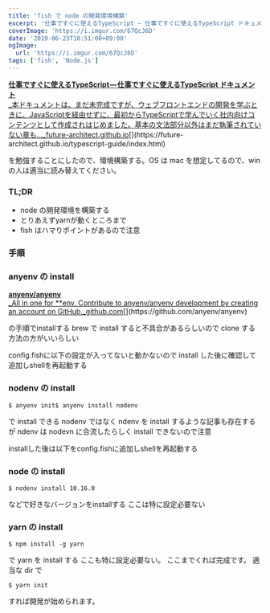 ```yaml
---
title: 'fish で node の開発環境構築'
excerpt: '仕事ですぐに使えるTypeScript — 仕事ですぐに使えるTypeScript ドキュメント を勉強することにしたので、環境構築する。OS は mac を想定してるので、win の人は適当に読み替えてください。'
coverImage: 'https://i.imgur.com/67QcJ6D'
date: '2019-06-23T10:51:00+09:00'
ogImage:
  url: 'https://i.imgur.com/67QcJ6D'
tags: ['fish', 'Node.js']
---
```


[**仕事ですぐに使えるTypeScript — 仕事ですぐに使えるTypeScript ドキュメント**  
_本ドキュメントは、まだ未完成ですが、ウェブフロントエンドの開発を学ぶときに、JavaScriptを経由せずに、最初からTypeScriptで学んでいく社内向けコンテンツとして作成されはじめました。基本の文法部分以外はまだ執筆されていない章も…_future-architect.github.io](https://future-architect.github.io/typescript-guide/index.html "https://future-architect.github.io/typescript-guide/index.html")[](https://future-architect.github.io/typescript-guide/index.html)

を勉強することにしたので、環境構築する。OS は mac を想定してるので、win の人は適当に読み替えてください。

### TL;DR

*   node の開発環境を構築する
*   とりあえずyarnが動くところまで
*   fish はハマりポイントがあるので注意

### 手順

### anyenv の install

[**anyenv/anyenv**  
_All in one for \*\*env. Contribute to anyenv/anyenv development by creating an account on GitHub._github.com](https://github.com/anyenv/anyenv "https://github.com/anyenv/anyenv")[](https://github.com/anyenv/anyenv)

の手順でinstallする brew で install すると不具合があるらしいので clone する方法の方がいいらしい

config.fishに以下の設定が入ってないと動かないので install した後に確認して追加しshellを再起動する

### nodenv の install

```
$ anyenv init$ anyenv install nodenv
```

で install できる nodenv ではなく ndenv を install するような記事も存在するが ndenv は nodevn に合流したらしく install できないので注意

installした後は以下をconfig.fishに追加しshellを再起動する

### node の install

```
$ nodenv install 10.16.0
```

などで好きなバージョンをinstallする ここは特に設定必要ない

### yarn の install

```
$ npm install -g yarn
```

で yarn を install する ここも特に設定必要ない。 ここまでくれば完成です。 適当な dir で

```
$ yarn init
```

すれば開発が始められます。